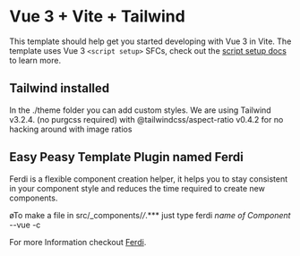 # Vue 3 + Vite + Tailwind

This template should help get you started developing with Vue 3 in Vite. The template uses Vue 3 `<script setup>` SFCs, check out the [script setup docs](https://v3.vuejs.org/api/sfc-script-setup.html#sfc-script-setup) to learn more.


## Tailwind installed

In the ./theme folder you can add custom styles.
We are using Tailwind v3.2.4. (no purgcss required) with @tailwindcss/aspect-ratio v0.4.2 for no hacking around with image ratios


## Easy Peasy Template Plugin named Ferdi

Ferdi is a flexible component creation helper, it helps you to stay consistent in your component style and reduces the time required to create new components.

øTo make a file in src/_components/*/*.*** just type ferdi *name of Component* --vue -c

For more Information checkout [Ferdi](https://github.com/martinherweg/ferdi).
